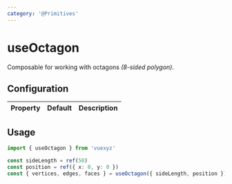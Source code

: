 ```yaml
---
category: '@Primitives'
---
```


<script setup>
    import UseOctagonDemo from '../demo/components/useOctagonDemo.vue';
</script>

# useOctagon

Composable for working with octagons _(8-sided polygon)_.

<UseOctagonDemo />

## Configuration

| Property   | Default          | Description                              |
|:-----------|:-----------------|:-----------------------------------------|
<!--@include: ./shared/polygonprops.md-->

<!--@include: ./shared/config.md-->

## Usage

```ts
import { useOctagon } from 'vuexyz'

const sideLength = ref(50)
const position = ref({ x: 0, y: 0 })
const { vertices, edges, faces } = useOctagon({ sideLength, position })
```

<!--@include: ./shared/return.md-->
